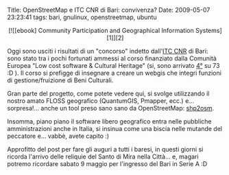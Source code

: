 Title: OpenStreetMap e ITC CNR di Bari: convivenza?
Date:  2009-05-07 23:23:41
tags: bari, gnulinux, openstreetmap, ubuntu

<center>[![[ebook] Community Participation and Geographical Information
Systems][1]][2]</center>


Oggi sono usciti i risultati di un "concorso" indetto dall'[ITC CNR][3] di
Bari: sono stato tra i pochi fortunati ammessi al corso finanziato dalla
Comunità Europea "Low cost software & Cultural Heritage" (si, sono arrivato
[4°][4] su 73 :D ). Il corso si prefigge di insegnare a creare un webgis che
integri funzioni di gestione/fruizione di Beni Culturali.

Gran parte del progetto, come potete vedere qui, si svolge utilizzando il
nostro amato FLOSS geografico (QuantumGIS, Pmapper, ecc.) e... sorpresa!... anche un
tool preso sano sano da OpenStreetMap: [shp2osm][5].


Insomma, piano piano il software libero geografico entra nelle pubbliche
amministrazioni anche in Italia, si insinua come una biscia nelle mutande del peccatore e...
vabbè, avete capito :)


Approfitto del post per fare gli auguri a tutti i baresi, in questi giorni si
ricorda l'arrivo delle reliquie del Santo di Mira nella Città... e, magari
potremo ricordare sabato 9 maggio per l'ingresso del Bari in Serie A :D

   [1]: http://dl.dropbox.com/u/369614/blog/img_red/3133780893_22d3439005.jpg

   [2]: http://www.flickr.com/photos/waders/3133780893/

   [3]: http://www.iris.ba.cnr.it/

   [4]: http://www.iris.ba.cnr.it/Corso.html#Topic15

   [5]: http://svn.openstreetmap.org/applications/utils/import/shp2osm/
